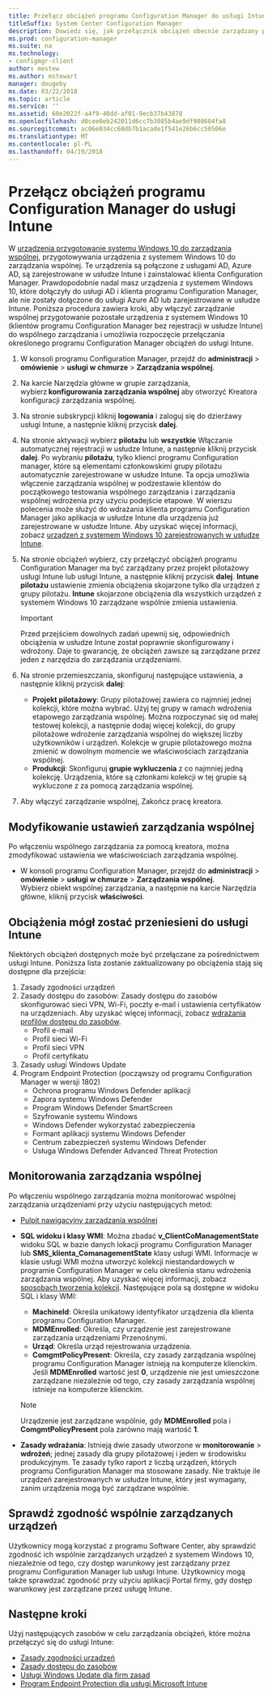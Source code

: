 ```yaml
---
title: Przełącz obciążeń programu Configuration Manager do usługi Intune
titleSuffix: System Center Configuration Manager
description: Dowiedz się, jak przełącznik obciążeń obecnie zarządzany przez Menedżera konfiguracji w usłudze Microsoft Intune.
ms.prod: configuration-manager
ms.suite: na
ms.technology:
- configmgr-client
author: mestew
ms.author: mstewart
manager: dougeby
ms.date: 03/22/2018
ms.topic: article
ms.service: ''
ms.assetid: 60e2022f-a4f9-40dd-af01-9ecb37b43878
ms.openlocfilehash: d0cee0eb242011d6cc7b3085b4ae9df908604fa8
ms.sourcegitcommit: ac06e034cc60db7b1acade1f541e26b6cc50506e
ms.translationtype: MT
ms.contentlocale: pl-PL
ms.lasthandoff: 04/19/2018
---
```

# <a name="switch-configuration-manager-workloads-to-intune"></a>Przełącz obciążeń programu Configuration Manager do usługi Intune
W [urządzenia przygotowanie systemu Windows 10 do zarządzania wspólnej](co-management-prepare.md), przygotowywania urządzenia z systemem Windows 10 do zarządzania wspólnej. Te urządzenia są połączone z usługami AD, Azure AD, są zarejestrowane w usłudze Intune i zainstalować klienta Configuration Manager. Prawdopodobnie nadal masz urządzenia z systemem Windows 10, które dołączyły do usługi AD i klienta programu Configuration Manager, ale nie zostały dołączone do usługi Azure AD lub zarejestrowane w usłudze Intune. Poniższa procedura zawiera kroki, aby włączyć zarządzanie wspólnej przygotowanie pozostałe urządzenia z systemem Windows 10 (klientów programu Configuration Manager bez rejestracji w usłudze Intune) do wspólnego zarządzania i umożliwia rozpoczęcie przełączania określonego programu Configuration Manager obciążeń do usługi Intune.

1. W konsoli programu Configuration Manager, przejdź do **administracji** > **omówienie** > **usługi w chmurze**  >  **Zarządzania wspólnej**.    
2. Na karcie Narzędzia główne w grupie zarządzania, wybierz **konfigurowania zarządzania wspólnej** aby otworzyć Kreatora konfiguracji zarządzania wspólnej.    
3. Na stronie subskrypcji kliknij **logowania** i zaloguj się do dzierżawy usługi Intune, a następnie kliknij przycisk **dalej**.   
4. Na stronie aktywacji wybierz **pilotażu** lub **wszystkie** Włączanie automatycznej rejestracji w usłudze Intune, a następnie kliknij przycisk **dalej**. Po wybraniu **pilotażu**, tylko klienci programu Configuration manager, które są elementami członkowskimi grupy pilotażu automatycznie zarejestrowane w usłudze Intune. Ta opcja umożliwia włączenie zarządzania wspólnej w podzestawie klientów do początkowego testowania wspólnego zarządzania i zarządzania wspólnej wdrożenia przy użyciu podejście etapowe. W wierszu polecenia może służyć do wdrażania klienta programu Configuration Manager jako aplikacja w usłudze Intune dla urządzenia już zarejestrowane w usłudze Intune. Aby uzyskać więcej informacji, zobacz [urządzeń z systemem Windows 10 zarejestrowanych w usłudze Intune](co-management-prepare.md#windows-10-devices-enrolled-in-intune).
5. Na stronie obciążeń wybierz, czy przełączyć obciążeń programu Configuration Manager ma być zarządzany przez projekt pilotażowy usługi Intune lub usługi Intune, a następnie kliknij przycisk **dalej**. **Intune pilotażu** ustawienie zmienia obciążenia skojarzone tylko dla urządzeń z grupy pilotażu. **Intune** skojarzone obciążenia dla wszystkich urządzeń z systemem Windows 10 zarządzane wspólnie zmienia ustawienia. 
        
   > [!Important]    
   > Przed przejściem dowolnych zadań upewnij się, odpowiednich obciążenia w usłudze Intune został poprawnie skonfigurowany i wdrożony. Daje to gwarancję, że obciążeń zawsze są zarządzane przez jeden z narzędzia do zarządzania urządzeniami.   
1. Na stronie przemieszczania, skonfiguruj następujące ustawienia, a następnie kliknij przycisk **dalej**:
    - **Projekt pilotażowy**: Grupy pilotażowej zawiera co najmniej jednej kolekcji, które można wybrać. Użyj tej grupy w ramach wdrożenia etapowego zarządzania wspólnej. Można rozpoczynać się od małej testowej kolekcji, a następnie dodaj więcej kolekcji, do grupy pilotażowe wdrożenie zarządzania wspólnej do większej liczby użytkowników i urządzeń. Kolekcje w grupie pilotażowego można zmienić w dowolnym momencie we właściwościach zarządzania wspólnej.
    - **Produkcji**: Skonfiguruj **grupie wykluczenia** z co najmniej jedną kolekcję. Urządzenia, które są członkami kolekcji w tej grupie są wykluczone z za pomocą zarządzania wspólnej. 
2. Aby włączyć zarządzanie wspólnej, Zakończ pracę kreatora.  

## <a name="modify-your-co-management-settings"></a>Modyfikowanie ustawień zarządzania wspólnej
Po włączeniu wspólnego zarządzania za pomocą kreatora, można zmodyfikować ustawienia we właściwościach zarządzania wspólnej.  
- W konsoli programu Configuration Manager, przejdź do **administracji** > **omówienie** > **usługi w chmurze**  >  **Zarządzania wspólnej**.  
Wybierz obiekt wspólnej zarządzania, a następnie na karcie Narzędzia główne, kliknij przycisk **właściwości**. 

## <a name="workloads-able-to-be-transitioned-to-intune"></a>Obciążenia mógł zostać przeniesieni do usługi Intune
Niektórych obciążeń dostępnych może być przełączane za pośrednictwem usługi Intune. Poniższa lista zostanie zaktualizowany po obciążenia stają się dostępne dla przejścia:
1. Zasady zgodności urządzeń
2. Zasady dostępu do zasobów: Zasady dostępu do zasobów skonfigurować sieci VPN, Wi-Fi, poczty e-mail i ustawienia certyfikatów na urządzeniach. Aby uzyskać więcej informacji, zobacz [wdrażania profilów dostępu do zasobów](https://docs.microsoft.com/intune/device-profiles).
      - Profil e-mail
      - Profil sieci Wi-Fi
      - Profil sieci VPN
      - Profil certyfikatu
3. Zasady usługi Windows Update
4. Program Endpoint Protection (począwszy od programu Configuration Manager w wersji 1802)
      - Ochrona programu Windows Defender aplikacji
      - Zapora systemu Windows Defender
      - Program Windows Defender SmartScreen
      - Szyfrowanie systemu Windows
      - Windows Defender wykorzystać zabezpieczenia
      - Formant aplikacji systemu Windows Defender
      - Centrum zabezpieczeń systemu Windows Defender
      - Usługa Windows Defender Advanced Threat Protection



## <a name="monitor-co-management"></a>Monitorowania zarządzania wspólnej
Po włączeniu wspólnego zarządzania można monitorować wspólnej zarządzania urządzeniami przy użyciu następujących metod:

- [Pulpit nawigacyjny zarządzania wspólnej](/sccm/core/clients/manage/co-management-dashboard)
- **SQL widoku i klasy WMI**: Można zbadać **v&#95;ClientCoManagementState** widoku SQL w bazie danych lokacji programu Configuration Manager lub **SMS&#95;klienta&#95;ComanagementState** klasy usługi WMI. Informacje w klasie usługi WMI można utworzyć kolekcji niestandardowych w programie Configuration Manager w celu określenia stanu wdrożenia zarządzania wspólnej. Aby uzyskać więcej informacji, zobacz [sposobach tworzenia kolekcji](/sccm/core/clients/manage/collections/create-collections). Następujące pola są dostępne w widoku SQL i klasy WMI: 
    - **MachineId**: Określa unikatowy identyfikator urządzenia dla klienta programu Configuration Manager.
    - **MDMEnrolled**: Określa, czy urządzenie jest zarejestrowane zarządzania urządzeniami Przenośnymi. 
    - **Urząd**: Określa urząd rejestrowania urządzenia.
    - **ComgmtPolicyPresent**: Określa, czy zasady zarządzania wspólnej programu Configuration Manager istnieją na komputerze klienckim. Jeśli **MDMEnrolled** wartość jest **0**, urządzenie nie jest umieszczone zarządzane niezależnie od tego, czy zasady zarządzania wspólnej istnieje na komputerze klienckim.

   > [!Note]    
   > Urządzenie jest zarządzane wspólnie, gdy **MDMEnrolled** pola i **ComgmtPolicyPresent** pola zarówno mają wartość **1**.

- **Zasady wdrażania**:  Istnieją dwie zasady utworzone w **monitorowanie** > **wdrożeń**; jednej zasady dla grupy pilotażowej i jeden w środowisku produkcyjnym. Te zasady tylko raport z liczbą urządzeń, których programu Configuration Manager ma stosowane zasady. Nie traktuje ile urządzeń zarejestrowanych w usłudze Intune, który jest wymagany, zanim urządzenia mogą być zarządzane wspólnie.  

## <a name="check-compliance-for-co-managed-devices"></a>Sprawdź zgodność wspólnie zarządzanych urządzeń
Użytkownicy mogą korzystać z programu Software Center, aby sprawdzić zgodność ich wspólnie zarządzanych urządzeń z systemem Windows 10, niezależnie od tego, czy dostęp warunkowy jest zarządzany przez programu Configuration Manager lub usługi Intune. Użytkownicy mogą także sprawdzać zgodność przy użyciu aplikacji Portal firmy, gdy dostęp warunkowy jest zarządzane przez usługę Intune.

## <a name="next-steps"></a>Następne kroki
Użyj następujących zasobów w celu zarządzania obciążeń, które można przełączyć się do usługi Intune:
- [Zasady zgodności urządzeń](https://docs.microsoft.com/intune/device-compliance-get-started)
- [Zasady dostępu do zasobów](https://docs.microsoft.com/intune/device-profiles)
- [Usługi Windows Update dla firm zasad](https://docs.microsoft.com/intune/windows-update-for-business-configure)
- [Program Endpoint Protection dla usługi Microsoft Intune](https://docs.microsoft.com/intune-classic/deploy-use/help-secure-windows-pcs-with-endpoint-protection-for-microsoft-intune)

